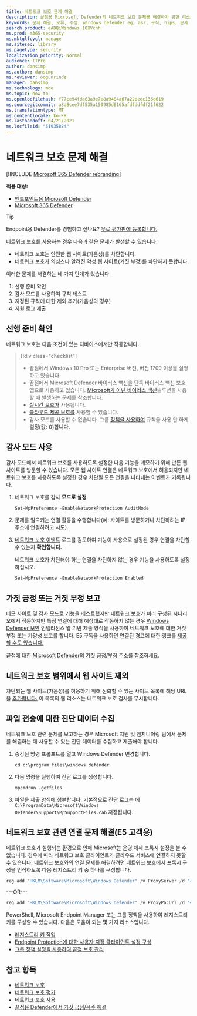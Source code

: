 ```yaml
---
title: 네트워크 보호 문제 해결
description: 끝점용 Microsoft Defender의 네트워크 보호 문제를 해결하기 위한 리소스 및 샘플 코드입니다.
keywords: 문제 해결, 오류, 수정, windows defender eg, asr, 규칙, hips, 문제 해결, 감사, 제외, 가극적, 손상, 차단, 끝점용 Microsoft Defender
search.product: eADQiWindows 10XVcnh
ms.prod: m365-security
ms.mktglfcycl: manage
ms.sitesec: library
ms.pagetype: security
localization_priority: Normal
audience: ITPro
author: dansimp
ms.author: dansimp
ms.reviewer: oogunrinde
manager: dansimp
ms.technology: mde
ms.topic: how-to
ms.openlocfilehash: f77ce94fda63a9e7e8a9484a67a22eeec136d619
ms.sourcegitcommit: a8d8cee7df535a150985d6165afdfddfdf21f622
ms.translationtype: MT
ms.contentlocale: ko-KR
ms.lasthandoff: 04/21/2021
ms.locfileid: "51935884"
---
```

# <a name="troubleshoot-network-protection"></a>네트워크 보호 문제 해결

[!INCLUDE [Microsoft 365 Defender rebranding](../../includes/microsoft-defender.md)]

**적용 대상:**
- [엔드포인트용 Microsoft Defender](https://go.microsoft.com/fwlink/p/?linkid=2154037)
- [Microsoft 365 Defender](https://go.microsoft.com/fwlink/?linkid=2118804)

> [!TIP]
> Endpoint용 Defender를 경험하고 싶나요? [무료 평가판에 등록합니다.](https://www.microsoft.com/microsoft-365/windows/microsoft-defender-atp?ocid=docs-wdatp-pullalerts-abovefoldlink) 


네트워크 [보호를 사용하는 경우](network-protection.md) 다음과 같은 문제가 발생할 수 있습니다.

- 네트워크 보호는 안전한 웹 사이트(가음성)를 차단합니다.
- 네트워크 보호가 의심스나 알려진 악성 웹 사이트(거짓 부정)를 차단하지 못합니다.

이러한 문제를 해결하는 네 가지 단계가 있습니다.

1. 선행 준비 확인
2. 감사 모드를 사용하여 규칙 테스트
3. 지정된 규칙에 대한 제외 추가(가음성의 경우)
4. 지원 로그 제출

## <a name="confirm-prerequisites"></a>선행 준비 확인

네트워크 보호는 다음 조건이 있는 디바이스에서만 작동합니다.

>[!div class="checklist"]
> - 끝점에서 Windows 10 Pro 또는 Enterprise 버전, 버전 1709 이상을 실행하고 있습니다.
> - 끝점에서 Microsoft Defender 바이러스 백신을 단독 바이러스 백신 보호 앱으로 사용하고 있습니다. [Microsoft가 아닌 바이러스 백신](https://docs.microsoft.com/windows/security/threat-protection/microsoft-defender-antivirus/microsoft-defender-antivirus-compatibility)솔루션을 사용할 때 발생하는 문제를 참조합니다.
> - [실시간 보호가](https://docs.microsoft.com/windows/security/threat-protection/microsoft-defender-antivirus/configure-real-time-protection-microsoft-defender-antivirus) 사용됩니다.
> - [클라우드 제공 보호를](https://docs.microsoft.com/windows/security/threat-protection/microsoft-defender-antivirus/enable-cloud-protection-microsoft-defender-antivirus) 사용할 수 있습니다.
> - 감사 모드를 사용할 수 없습니다. 그룹 [정책을 사용하여](enable-network-protection.md#group-policy) 규칙을 사용 안 하게 **설정(값:** **0)합니다.**

## <a name="use-audit-mode"></a>감사 모드 사용

감사 모드에서 네트워크 보호를 사용하도록 설정한 다음 기능을 데모하기 위해 만든 웹 사이트를 방문할 수 있습니다. 모든 웹 사이트 연결은 네트워크 보호에서 허용되지만 네트워크 보호를 사용하도록 설정한 경우 차단될 모든 연결을 나타내는 이벤트가 기록됩니다.

1. 네트워크 보호를 감사 **모드로 설정**

   ```PowerShell
   Set-MpPreference -EnableNetworkProtection AuditMode
   ```

2. 문제를 일으키는 연결 활동을 수행합니다(예: 사이트를 방문하거나 차단하려는 IP 주소에 연결하려고 시도).

3. [네트워크 보호 이벤트](network-protection.md#review-network-protection-events-in-windows-event-viewer) 로그를 검토하여 기능이 사용으로 설정된 경우 연결을 차단할 수 없는지 **확인합니다.**
   
   네트워크 보호가 차단해야 하는 연결을 차단하지 않는 경우 기능을 사용하도록 설정하십시오.

   ```PowerShell
   Set-MpPreference -EnableNetworkProtection Enabled
   ```

## <a name="report-a-false-positive-or-false-negative"></a>가짓 긍정 또는 거짓 부정 보고

데모 사이트 및 감사 모드로 기능을 테스트했지만 네트워크 보호가 미리 구성된 시나리오에서 작동하지만 특정 연결에 대해 예상대로 작동하지 않는 경우 [Windows Defender 보안](https://www.microsoft.com/wdsi/filesubmission) 인텔리전스 웹 기반 제출 양식을 사용하여 네트워크 보호에 대한 거짓 부정 또는 가양성 보고를 합니다. E5 구독을 사용하면 연결된 경고에 대한 링크를 [제공할 수도 있습니다.](alerts-queue.md)

끝점에 대한 [Microsoft Defender의 가짓 긍정/부정 주소를 참조하세요.](defender-endpoint-false-positives-negatives.md)

## <a name="exclude-website-from-network-protection-scope"></a>네트워크 보호 범위에서 웹 사이트 제외

차단되는 웹 사이트(가음성)를 허용하기 위해 신뢰할 수 있는 사이트 목록에 해당 URL을 [추가합니다.](https://blogs.msdn.microsoft.com/asiatech/2014/08/19/how-to-add-web-sites-to-trusted-sites-via-gpo-from-dc-installed-ie10-or-higher-ie-version/) 이 목록의 웹 리소스는 네트워크 보호 검사를 무시합니다.

## <a name="collect-diagnostic-data-for-file-submissions"></a>파일 전송에 대한 진단 데이터 수집

네트워크 보호 관련 문제를 보고하는 경우 Microsoft 지원 및 엔지니어링 팀에서 문제를 해결하는 데 사용할 수 있는 진단 데이터를 수집하고 제출해야 합니다.

1. 승강된 명령 프롬프트를 열고 Windows Defender 변경합니다.

   ```console
   cd c:\program files\windows defender
   ```

2. 다음 명령을 실행하여 진단 로그를 생성합니다.

   ```console
   mpcmdrun -getfiles
   ```

3. 파일을 제출 양식에 첨부합니다. 기본적으로 진단 로그는 에 `C:\ProgramData\Microsoft\Windows Defender\Support\MpSupportFiles.cab` 저장됩니다. 

## <a name="resolve-connectivity-issues-with-network-protection-for-e5-customers"></a>네트워크 보호 관련 연결 문제 해결(E5 고객용)

네트워크 보호가 실행되는 환경으로 인해 Microsoft는 운영 체제 프록시 설정을 볼 수 없습니다. 경우에 따라 네트워크 보호 클라이언트가 클라우드 서비스에 연결하지 못할 수 있습니다. 네트워크 보호와의 연결 문제를 해결하려면 네트워크 보호에서 프록시 구성을 인식하도록 다음 레지스트리 키 중 하나를 구성합니다.

```powershell
reg add "HKLM\Software\Microsoft\Windows Defender" /v ProxyServer /d "<proxy IP address: Port>" /f
```

---OR---


```powershell
reg add "HKLM\Software\Microsoft\Windows Defender" /v ProxyPacUrl /d "<Proxy PAC url>" /f
```

PowerShell, Microsoft Endpoint Manager 또는 그룹 정책을 사용하여 레지스트리 키를 구성할 수 있습니다. 다음은 도움이 되는 몇 가지 리소스입니다.
- [레지스트리 키 작업](/powershell/scripting/samples/working-with-registry-keys)
- [Endpoint Protection에 대한 사용자 지정 클라이언트 설정 구성](/mem/configmgr/protect/deploy-use/endpoint-protection-configure-client)
- [그룹 정책 설정을 사용하여 끝점 보호 관리](/mem/configmgr/protect/deploy-use/endpoint-protection-group-policies)

## <a name="see-also"></a>참고 항목

- [네트워크 보호](network-protection.md)
- [네트워크 보호 평가](evaluate-network-protection.md)
- [네트워크 보호 사용](enable-network-protection.md)
- [끝점용 Defender에서 가짓 긍정/음수 해결](defender-endpoint-false-positives-negatives.md)
